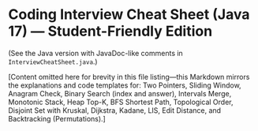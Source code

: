# Coding Interview Cheat Sheet (Java 17) — Student-Friendly Edition

(See the Java version with JavaDoc-like comments in `InterviewCheatSheet.java`.)

[Content omitted here for brevity in this file listing—this Markdown mirrors the explanations and code templates for: Two Pointers, Sliding Window, Anagram Check, Binary Search (index and answer), Intervals Merge, Monotonic Stack, Heap Top-K, BFS Shortest Path, Topological Order, Disjoint Set with Kruskal, Dijkstra, Kadane, LIS, Edit Distance, and Backtracking (Permutations).]
